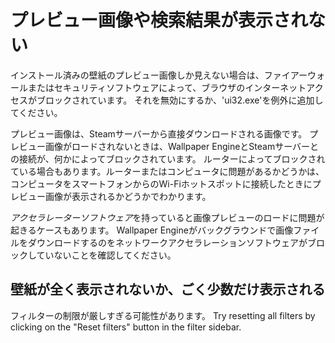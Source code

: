 # プレビュー画像や検索結果が表示されない

インストール済みの壁紙のプレビュー画像しか見えない場合は、ファイアーウォールまたはセキュリティソフトウェアによって、ブラウザのインターネットアクセスがブロックされています。 それを無効にするか、'ui32.exe'を例外に追加してください。

プレビュー画像は、Steamサーバーから直接ダウンロードされる画像です。 プレビュー画像がロードされないときは、Wallpaper EngineとSteamサーバーとの接続が、何かによってブロックされています。 ルーターによってブロックされている場合もあります。ルーターまたはコンピュータに問題があるかどうかは、コンピュータをスマートフォンからのWi-Fiホットスポットに接続したときにプレビュー画像が表示されるかどうかでわかります。

*アクセラレーターソフトウェア*を持っていると画像プレビューのロードに問題が起きるケースもあります。 Wallpaper Engineがバックグラウンドで画像ファイルをダウンロードするのをネットワークアクセラレーションソフトウェアがブロックしていないことを確認してください。

## 壁紙が全く表示されないか、ごく少数だけ表示される

フィルターの制限が厳しすぎる可能性があります。 Try resetting all filters by clicking on the "Reset filters" button in the filter sidebar.
